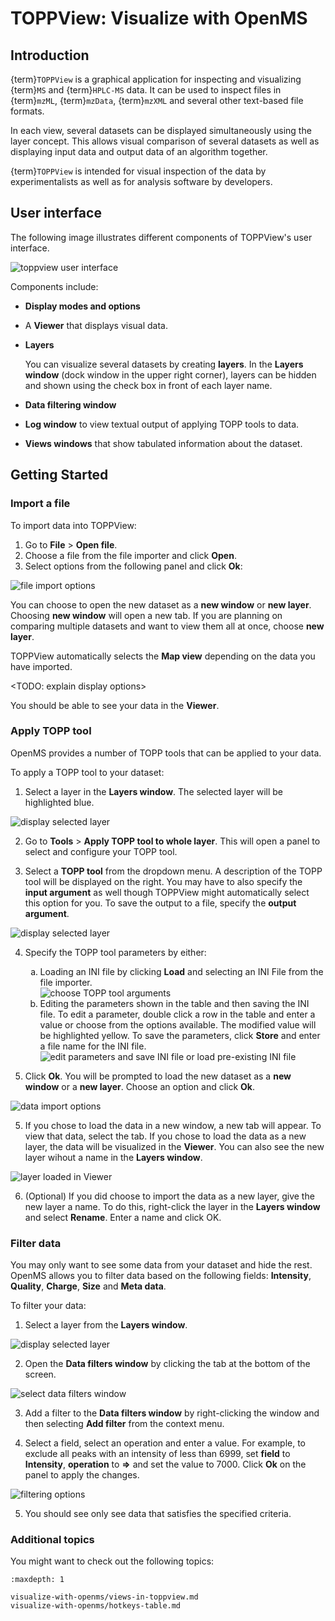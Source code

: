 TOPPView: Visualize with OpenMS
===============================

## Introduction

{term}`TOPPView` is a graphical application for inspecting and visualizing {term}`MS` and {term}`HPLC-MS` data. It can be used to inspect files in {term}`mzML`, {term}`mzData`, {term}`mzXML` and several other text-based file formats.

In each view, several datasets can be displayed simultaneously using the layer concept. This allows visual comparison of several
datasets as well as displaying input data and output data of an algorithm together.

{term}`TOPPView` is intended for visual inspection of the data by experimentalists as well as for analysis software by
developers.

## User interface

The following image illustrates different components of TOPPView's user interface.

![toppview user interface](../images/tutorials/toppview/user-interface.png)

Components include:

- **Display modes and options**
- A **Viewer** that displays visual data.
- **Layers**

  You can visualize several datasets by creating **layers**. In the **Layers window** (dock window in the upper right
  corner), layers can be hidden and shown using the check box in front of each layer name.
- **Data filtering window**
- **Log window** to view textual output of applying TOPP tools to data.
- **Views windows** that show tabulated information about the dataset.

## Getting Started

### Import a file

To import data into TOPPView:

1. Go to **File** > **Open file**.
2. Choose a file from the file importer and click **Open**.
3. Select options from the following panel and click **Ok**:

  ![file import options](../images/tutorials/toppview/file-import-options.png)

  You can choose to open the new dataset as a **new window** or **new layer**. Choosing **new window** will open a new tab. If you are planning on comparing multiple datasets and want to view them all at once, choose **new layer**.

  TOPPView automatically selects the **Map view** depending on the data you have imported.

  <TODO: explain display options>

You should be able to see your data in the **Viewer**.

### Apply TOPP tool

OpenMS provides a number of TOPP tools that can be applied to your data.

To apply a TOPP tool to your dataset:

1. Select a layer in the **Layers window**. The selected layer will be highlighted blue.

  ![display selected layer](../images/tutorials/toppview/layers-window.png)

2. Go to **Tools** > **Apply TOPP tool to whole layer**. This will open a panel to select and configure your TOPP tool.

3. Select a **TOPP tool** from the dropdown menu. A description of the TOPP tool will be displayed on the right. You may have to also specify the **input argument** as well though TOPPView might automatically select this option for you. To save the output to a file, specify the **output argument**.

  ![display selected layer](../images/tutorials/toppview/apply-topp-tool-to-layer.png)

4. Specify the TOPP tool parameters by either:
   <ol type="a">
    <li>Loading an INI file by clicking <b>Load</b> and selecting an INI File from the file importer.</li>
    <img src="/docs/images/tutorials/toppview/topp-tool-arguments-and-description.png" alt="choose TOPP tool arguments"></img>
    <li>Editing the parameters shown in the table and then saving the INI file. To edit a parameter, double click a row in the table and enter a value or choose from the options available. The modified value will be highlighted yellow. To save the parameters, click <b>Store</b> and enter a file name for the INI file.</li>
    <img src="/docs/images/tutorials/toppview/topp-tool-parameters.png" alt="edit parameters and save INI file or load pre-existing INI file"></img>
   </ol>

4. Click **Ok**. You will be prompted to load the new     dataset as a **new window** or a **new layer**. Choose an option and click **Ok**.

  ![data import options](../images/tutorials/toppview/data-import-options.png)

5. If you chose to load the data in a new window, a new tab will appear. To view that data, select the tab. If you chose to load the data as a new layer, the data will be visualized in the **Viewer**. You can also see the new layer wihout a name in the **Layers window**.

  ![layer loaded in Viewer](../images/tutorials/toppview/layer-loaded-in-viewer.png)

6. (Optional) If you did choose to import the data as a new layer, give the new layer a name. To do this, right-click the layer in the **Layers window** and select **Rename**. Enter a name and click OK.

### Filter data

You may only want to see some data from your dataset and hide the rest. OpenMS allows you to filter data based on the following fields: **Intensity**, **Quality**, **Charge**, **Size** and **Meta data**.

To filter your data:

1. Select a layer from the **Layers window**.

  ![display selected layer](../images/tutorials/toppview/layers-window.png)  

2. Open the **Data filters window** by clicking the tab at the bottom of the screen.

  ![select data filters window](../images/tutorials/toppview/select-data-filters-window.png)

3. Add a filter to the **Data filters window** by right-clicking the window and then selecting **Add filter** from the context menu.

4. Select a field, select an operation and enter a value. For example, to exclude all peaks with an intensity of less than 6999, set **field** to **Intensity**, **operation** to **=>** and set the value to 7000. Click **Ok** on the panel to apply the changes.

  ![filtering options](../images/tutorials/toppview/filtering-options.png)

5. You should see only see data that satisfies the specified criteria.

### Additional topics

You might want to check out the following topics:

```{toctree}
:maxdepth: 1

visualize-with-openms/views-in-toppview.md
visualize-with-openms/hotkeys-table.md
```
